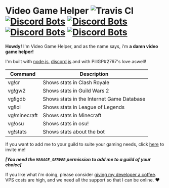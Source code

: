 # Video Game Helper ![Travis CI](https://travis-ci.org/PillGP/video-game-helper.svg?branch=master) [![Discord Bots](https://discordbots.org/api/widget/status/357164743489880074.png?noavatar=true)](https://discordbots.org/bot/357164743489880074?utm_source=widget) [![Discord Bots](https://discordbots.org/api/widget/servers/357164743489880074.png?noavatar=true)](https://discordbots.org/bot/357164743489880074?utm_source=widget) [![Discord Bots](https://discordbots.org/api/widget/lib/357164743489880074.png?noavatar=true)](https://discordbots.org/bot/357164743489880074?utm_source=widget) [![Discord Bots](https://discordbots.org/api/widget/owner/357164743489880074.png?noavatar=true)](https://discordbots.org/bot/357164743489880074?utm_source=widget)

**Howdy!**
I'm Video Game Helper, and as the name says, i'm __a damn video game helper!__

I'm built with [node.js](https://nodejs.org), [discord.js](https://discord.js.org) and with PillGP#2767's love aswell!

| Command      | Description                               |
|--------------|-------------------------------------------|
| vg!cr        | Shows stats in Clash Royale               |
| vg!gw2       | Shows stats in Guild Wars 2               |
| vg!igdb      | Shows stats in the Internet Game Database |
| vg!lol       | Shows stats in League of Legends          |
| vg!minecraft | Shows stats in Minecraft                  |
| vg!osu       | Shows stats in osu!                       |
| vg!stats     | Shows stats about the bot                 |

If you want to add me to your guild to suite your gaming needs, click [here](https://discordapp.com/oauth2/authorize?client_id=357164743489880074&scope=bot&permissions=281664) to invite me!

*__[You need the `MANAGE_SERVER` permission to add me to a guild of your choice]__*

If you like what i'm doing, please consider [giving my developer a coffee](https://ko-fi.com/pillgp). VPS costs are high, and we need all the support so that I can be online. ❤